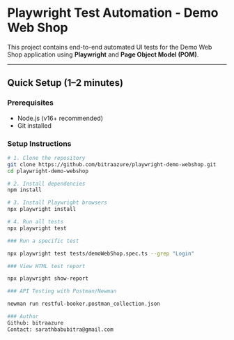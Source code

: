 # Playwright Test Automation - Demo Web Shop

This project contains end-to-end automated UI tests for the Demo Web Shop application using **Playwright** and **Page Object Model (POM)**.

---

## Quick Setup (1–2 minutes)

### Prerequisites
- Node.js (v16+ recommended)
- Git installed

### Setup Instructions

```bash
# 1. Clone the repository
git clone https://github.com/bitraazure/playwright-demo-webshop.git
cd playwright-demo-webshop

# 2. Install dependencies
npm install

# 3. Install Playwright browsers
npx playwright install

# 4. Run all tests
npx playwright test

### Run a specific test

npx playwright test tests/demoWebShop.spec.ts --grep "Login"

### View HTML test report

npx playwright show-report

### API Testing with Postman/Newman

newman run restful-booker.postman_collection.json

### Author
Github: bitraazure
Contact: sarathbabubitra@gmail.com

